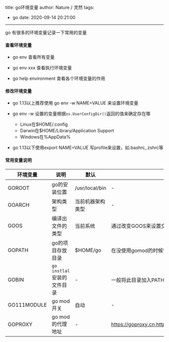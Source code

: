 title: go环境变量
author: Nature丿灵然
tags:
  - go
date: 2020-09-14 20:21:00
---
go 有很多的环境变量记录一下常用的变量

<!--more-->

#### 查看环境变量

- go env 查看所有变量

- go env xxx 查看执行环境变量

- go help environment 查看各个环境变量的作用

#### 修改环境变量

- go 1.13以上推荐使用 go env -w NAME=VALUE 来设置环境变量

- go env -w 设置的变量根据`os.UserConfigDir()`返回的值来确定存在哪
  - Linux在$HOME/.config
  - Darwin在$HOME/Library/Application Support
  - Windows在%AppData%

- go 1.13以下使用export NAME=VALUE 写profile来设置，如.bashrc,.zshrc等

#### 常用变量说明

|环境变量|说明|默认|备注|
|-----------|--------------------------|---------------|-------------------------------------------------------|
|GOROOT     |go的安装位置                |/usr/local/bin |-                                                      |
|GOARCH     |架构类型                    |当前机器架构类型 |-                                                       |
|GOOS       |编译出文件的类型             |当前系统        |通过改变GOOS来设置交叉编译                                 |
|GOPATH     |go的项目存放目录             |$HOME/go      |在没使用gomod的时候安装的代码就存放在此                       |
|GOBIN      |`go instlal`安装的文件目录   |-             |一般将此目录加入PATH,`export PATH=$PATH:$GOBIN>$HOME/.zshrc`|
|GO111MODULE|go mod 开关                |自动           |-                                                        |
|GOPROXY    |go mod的代理地址            |-             |<https://goproxy.cn,https://mirrors.aliyun.com/goproxy/,https://goproxy.io,direct>|
